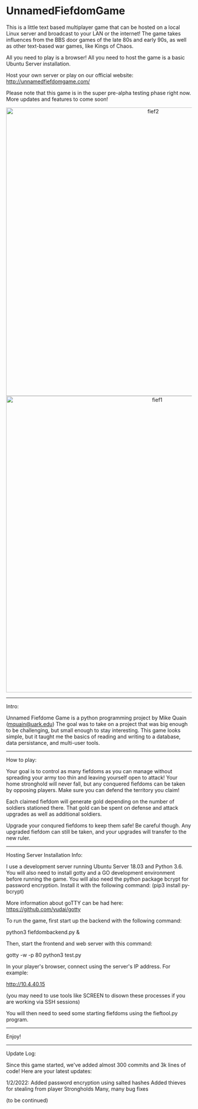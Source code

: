 # UnnamedFiefdomGame

This is a little text based multiplayer game that can be hosted on a local Linux server and broadcast to your LAN
or the internet! The game takes influences from the BBS door games of the late 80s and early 90s, as well as
other text-based war games, like Kings of Chaos.

All you need to play is a browser! All you need to host the game is a basic Ubuntu Server installation.

Host your own server or play on our official website: http://unnamedfiefdomgame.com/

Please note that this game is in the super pre-alpha testing phase right now. More updates and features to 
come soon!

<p align="center">
<img width="782" alt="fief2" src="https://user-images.githubusercontent.com/3498355/145508223-8576d7c9-8f5f-48d4-94aa-53ec7b29d449.png">

  
  
  
<img width="804" alt="fief1" src="https://user-images.githubusercontent.com/3498355/145508207-0eb1ea96-f02d-4236-b234-55146d931b09.png">
</p>

---------------------------------------------------------------------------------------------------------------

Intro:

Unnamed Fiefdome Game is a python programming project by Mike Quain (mquain@uark.edu)
The goal was to take on a project that was big enough to be challenging, but small enough to stay interesting.
This game looks simple, but it taught me the basics of reading and writing to a database, data persistance, and multi-user tools.

---------------------------------------------------------------------------------------------------------------

How to play:

Your goal is to control as many fiefdoms as you can manage without spreading your army too thin and leaving yourself open to attack!
Your home stronghold will never fall, but any conquered fiefdoms can be taken by opposing players. Make sure you can defend the
territory you claim!

Each claimed fiefdom will generate gold depending on the number of soldiers stationed there. That gold can be spent on defense and attack 
upgrades as well as additional soldiers.

Upgrade your conqured fiefdoms to keep them safe! Be careful though. Any upgraded fiefdom can still be taken, and 
your upgrades will transfer to the new ruler.

---------------------------------------------------------------------------------------------------------------

Hosting Server Installation Info:

I use a development server running Ubuntu Server 18.03 and Python 3.6. You will also need to install gotty and a GO development environment 
before running the game. You will also need the python package bcrypt for password encryption. Install it with the following command: (pip3 install py-bcrypt)

More information about goTTY can be had here: https://github.com/yudai/gotty




To run the game, first start up the backend with the following command:

python3 fiefdombackend.py &

Then, start the frontend and web server with this command:

gotty -w -p 80 python3 test.py

In your player's browser, connect using the server's IP address. For example:

http://10.4.40.15

(you may need to use tools like SCREEN to disown these processes if you are working via SSH sessions)

You will then need to seed some starting fiefdoms using the fieftool.py program.

-----------------------------------------------------------------------------------------------------------------

Enjoy!

-----------------------------------------------------------------------------------------------------------------

Update Log:

Since this game started, we've added almost 300 commits and 3k lines of code! Here are your latest updates:

1/2/2022:
Added password encryption using salted hashes
Added thieves for stealing from player Strongholds
Many, many bug fixes

(to be continued)
